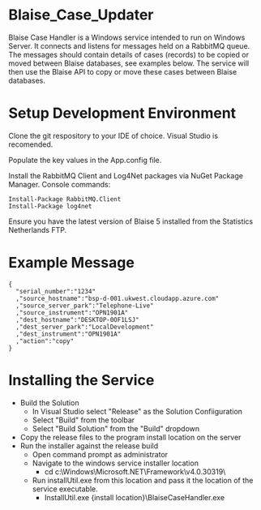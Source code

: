 # Blaise_Case_Updater

Blaise Case Handler is a Windows service intended to run on Windows Server. It connects and listens for messages held on a RabbitMQ queue. The messages should contain details of cases (records) to be copied or moved between Blaise databases, see examples below. The service will then use the Blaise API to copy or move these cases between Blaise databases.

# Setup Development Environment

Clone the git respository to your IDE of choice. Visual Studio is recomended.

Populate the key values in the App.config file.

Install the RabbitMQ Client and Log4Net packages via NuGet Package Manager. Console commands:

  ```
  Install-Package RabbitMQ.Client
  Install-Package log4net
  ```

Ensure you have the latest version of Blaise 5 installed from the Statistics Netherlands FTP.

# Example Message

```
{
  "serial_number":"1234"
  ,"source_hostname":"bsp-d-001.ukwest.cloudapp.azure.com"
  ,"source_server_park":"Telephone-Live"
  ,"source_instrument":"OPN1901A"
  ,"dest_hostname":"DESKTOP-0OF1LSJ"
  ,"dest_server_park":"LocalDevelopment"
  ,"dest_instrument":"OPN1901A"
  ,"action":"copy"
}                    
```

# Installing the Service

  - Build the Solution 
    - In Visual Studio select "Release" as the Solution Confiiguration
    - Select "Build" from the toolbar
    - Select "Build Solution" from the "Build" dropdown
  - Copy the release files to the program install location on the server
  - Run the installer against the release build
    - Open command prompt as administrator
    - Navigate to the windows service installer location
      - cd c:\Windows\Microsoft.NET\Framework\v4.0.30319\
    - Run installUtil.exe from this location and pass it the location of the service executable.
      - InstallUtil.exe {install location}\BlaiseCaseHandler.exe
